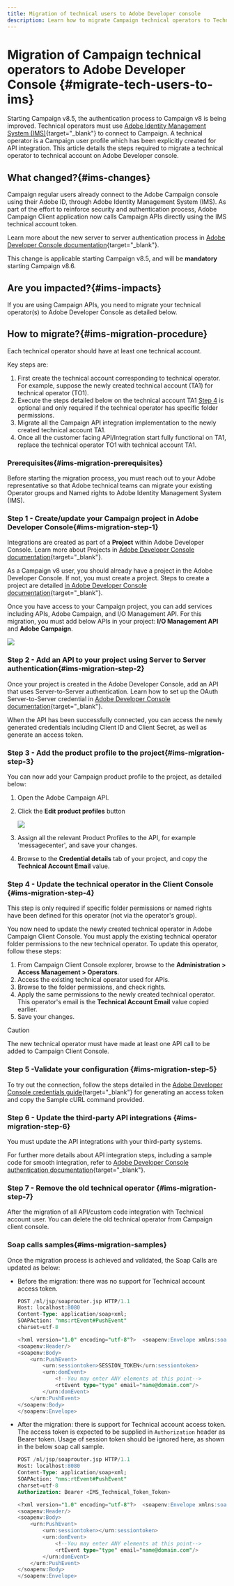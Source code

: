 ```yaml
---
title: Migration of technical users to Adobe Developer console
description: Learn how to migrate Campaign technical operators to Technical account on Adobe Developer console
---
```

# Migration of Campaign technical operators to Adobe Developer Console {#migrate-tech-users-to-ims}

Starting Campaign v8.5, the authentication process to Campaign v8 is being improved. Technical operators must use [Adobe Identity Management System (IMS)](https://helpx.adobe.com/enterprise/using/identity.html){target="_blank"} to connect to Campaign. A technical operator is a Campaign user profile which has been explicitly created for API integration. This article details the steps required to migrate a technical operator to technical account on Adobe Developer console.

## What changed?{#ims-changes}

Campaign regular users already connect to the Adobe Campaign console using their Adobe ID, through Adobe Identity Management System (IMS). As part of the effort to reinforce security and authentication process, Adobe Campaign Client application now calls Campaign APIs directly using the IMS technical account token. 

Learn more about the new server to server authentication process in [Adobe Developer Console documentation](https://developer.adobe.com/developer-console/docs/guides/authentication/ServerToServerAuthentication/){target="_blank"}.

This change is applicable starting Campaign v8.5, and will be **mandatory** starting Campaign v8.6. 


## Are you impacted?{#ims-impacts}

If you are using Campaign APIs, you need to migrate your technical operator(s) to Adobe Developer Console as detailed below.

## How to migrate?{#ims-migration-procedure}

Each technical operator should have at least one technical account.

Key steps are:

1. First create the technical account corresponding to technical operator. For example, suppose the newly created technical account (TA1) for technical operator (TO1). 
1. Execute the steps detailed below on the technical account TA1 
    [Step 4](#ims-migration-step-4) is optional and only required if the technical operator has specific folder permissions. 
1. Migrate all the Campaign API integration implementation to the newly created technical account TA1. 
1. Once all the customer facing API/Integration start fully functional on TA1, replace the technical operator TO1 with technical account TA1.

### Prerequisites{#ims-migration-prerequisites}

Before starting the migration process, you must reach out to your Adobe representative so that Adobe technical teams can migrate your existing Operator groups and Named rights to Adobe Identity Management System (IMS).

### Step 1 - Create/update your Campaign project in Adobe Developer Console{#ims-migration-step-1}

Integrations are created as part of a **Project** within Adobe Developer Console. Learn more about Projects in [Adobe Developer Console documentation](https://developer.adobe.com/developer-console/docs/guides/projects/){target="_blank"}. 

As a Campaign v8 user, you should already have a project in the Adobe Developer Console. If not, you must create a project. Steps to create a project are detailed [in Adobe Developer Console documentation](https://developer.adobe.com/developer-console/docs/guides/getting-started/){target="_blank"}.

Once you have access to your Campaign project, you can add services including APIs, Adobe Campaign, and I/O Management API. For this migration, you must add below APIs in your project: **I/O Management API** and **Adobe Campaign**.

![](assets/do-not-localize/ims-products-and-services.png)


### Step 2 - Add an API to your project using Server to Server authentication{#ims-migration-step-2}

Once your project is created in the Adobe Developer Console, add an API that uses Server-to-Server authentication. Learn how to set up the OAuth Server-to-Server credential in [Adobe Developer Console documentation](https://developer.adobe.com/developer-console/docs/guides/authentication/ServerToServerAuthentication/implementation/){target="_blank"}.

When the API has been successfully connected, you can access the newly generated credentials including Client ID and Client Secret, as well as generate an access token.

### Step 3 - Add the product profile to the project{#ims-migration-step-3}

You can now add your Campaign product profile to the project, as detailed below:

1. Open the Adobe Campaign API.
1. Click the **Edit product profiles** button

    ![](assets/do-not-localize/ims-edit-api.png)

1. Assign all the relevant Product Profiles to the API, for example 'messagecenter', and save your changes.
1. Browse to the **Credential details** tab of your project, and copy the **Technical Account Email** value.

### Step 4 - Update the technical operator in the Client Console {#ims-migration-step-4}

This step is only required if specific folder permissions or named rights have been defined for this operator (not via the operator's group).

You now need to update the newly created technical operator in Adobe Campaign Client Console. You must apply the existing technical operator folder permissions to the new technical operator.
To update this operator, follow these steps:

1. From Campaign Client Console explorer, browse to the **Administration > Access Management > Operators**.
1. Access the existing technical operator used for APIs.
1. Browse to the folder permissions, and check rights.
1. Apply the same permissions to the newly created technical operator. This operator's email is the **Technical Account Email** value copied earlier.
1. Save your changes.


>[!CAUTION]
>
>The new technical operator must have made at least one API call to be added to Campaign Client Console.
>

<!--

>[!CAUTION]
>
>After updating the authentication type for the technical operator, all API integrations with this technical operator will stop working. You must [update your API integrations](#ims-migration-step-6). 

To update the technical operator authentication mode to IMS, follow these steps:

1. From Campaign Client Console explorer, browse to the **Administration > Access Management > Operators**.
1. Edit the existing technical operator used for APIs.
1. Replace the **Name (login)** of this technical operator by the technical account email retrieved earlier.
1. Browse to the **Edit** button on the top left beside **File**, and select **Edit the XML source**.
1. Update the authentication mode to `ims`, as follows:

    ```javascript
    <operator 
    ...
        <access authenticationType="ims" ...
        ...
        </access>
    ...
    </operator>
    ```

1. Save your changes.

You can also update the technical operator programmatically, using SQL scripts or Campaign APIs. These modes help you automate the steps which update operator's name with associated Technical account email address and/or authentication type. 

* Use the following **SQL Script** to replace operator's name with associated email:

    ```sql
    UPDATE xtkoperator
    SET sauthenticationtype = 'ims',
            sname = '{email}'
    WHERE sname = '{name}' AND itype = 0;
    ```

* Use the following `queryDef.ExecuteQuery` **Campaign API** to fetch id of an operator for given technical operator:

    ```javascript
    <?xml version="1.0" encoding="utf-8"?>
    <soap:Envelope xmlns:soap="http://schemas.xmlsoap.org/soap/envelope/">
        <soap:Body>
            <ExecuteQuery xmlns="urn:xtk:queryDef">
                <sessiontoken>{session_token}</sessiontoken>
                <entity>
                    <queryDef schema="xtk:operator" operation="select">
                        <select>
                            <node expr="@id"/>
                        </select>
                        <where>
                            <condition expr="@name='{name}'"/>
                            <condition expr="@type=0"/>
                        </where>
                    </queryDef>
                </entity>
            </ExecuteQuery>
        </soap:Body>
    </soap:Envelope>
    ```

* Use the following `session.Write` **Campaign API** to update name with given technical account email address:

    ```javascript
    <?xml version="1.0" encoding="utf-8"?>
    <soap:Envelope xmlns:soap="http://schemas.xmlsoap.org/soap/envelope/">
        <soap:Body>
            <Write xmlns="urn:xtk:session">
                <sessiontoken>{session_token}</sessiontoken>
                <domDoc xsi:type='ns:Element' SOAP-ENV:encodingStyle='http://xml.apache.org/xml-soap/literalxml'>
                    <operator _operation="update" id="{id}" name="{email}" xtkschema="xtk:operator">
                        <access authenticationType="ims" />
                    </operator>
                </domDoc>
            </Write>
        </soap:Body>
    </soap:Envelope>
    ```
-->

### Step 5 -Validate your configuration {#ims-migration-step-5}

To try out the connection, follow the steps detailed in the [Adobe Developer Console credentials guide](https://developer.adobe.com/developer-console/docs/guides/authentication/ServerToServerAuthentication/implementation/#generate-access-tokens){target="_blank"} for generating an access token and copy the Sample cURL command provided.


### Step 6 - Update the third-party API integrations {#ims-migration-step-6}

You must update the API integrations with your third-party systems. 

For further more details about API integration steps, including a sample code for smooth integration, refer to [Adobe Developer Console authentication documentation](https://developer.adobe.com/developer-console/docs/guides/authentication/ServerToServerAuthentication/){target="_blank"}.


### Step 7 - Remove the old technical operator {#ims-migration-step-7}


After the migration of all API/custom code integration with Technical account user. You can delete the old technical operator from Campaign client console. 

### Soap calls samples{#ims-migration-samples}

Once the migration process is achieved and validated, the Soap Calls are updated as below:

* Before the migration: there was no support for Technical account access token.

    ```sql
    POST /nl/jsp/soaprouter.jsp HTTP/1.1
    Host: localhost:8080
    Content-Type: application/soap+xml;
    SOAPAction: "nms:rtEvent#PushEvent"
    charset=utf-8
    
    <?xml version="1.0" encoding="utf-8"?>  <soapenv:Envelope xmlns:soapenv="http://schemas.xmlsoap.org/soap/envelope/" xmlns:urn="urn:nms:rtEvent">
    <soapenv:Header/>
    <soapenv:Body>
        <urn:PushEvent>
            <urn:sessiontoken>SESSION_TOKEN</urn:sessiontoken>
            <urn:domEvent>
                <!--You may enter ANY elements at this point-->
                <rtEvent type="type" email="name@domain.com"/>
            </urn:domEvent>
        </urn:PushEvent>
    </soapenv:Body>
    </soapenv:Envelope>
    ```

* After the migration: there is support for Technical account access token. The access token is expected to be supplied in `Authorization` header as Bearer token. Usage of session token should be ignored here, as shown in the below soap call sample.

    ```sql
    POST /nl/jsp/soaprouter.jsp HTTP/1.1
    Host: localhost:8080
    Content-Type: application/soap+xml;
    SOAPAction: "nms:rtEvent#PushEvent"
    charset=utf-8
    Authorization: Bearer <IMS_Technical_Token_Token>
    
    <?xml version="1.0" encoding="utf-8"?>  <soapenv:Envelope xmlns:soapenv="http://schemas.xmlsoap.org/soap/envelope/" xmlns:urn="urn:nms:rtEvent">
    <soapenv:Header/>
    <soapenv:Body>
        <urn:PushEvent>
            <urn:sessiontoken></urn:sessiontoken>
            <urn:domEvent>
                <!--You may enter ANY elements at this point-->
                <rtEvent type="type" email="name@domain.com"/>
            </urn:domEvent>
        </urn:PushEvent>
    </soapenv:Body>
    </soapenv:Envelope>
    ```
